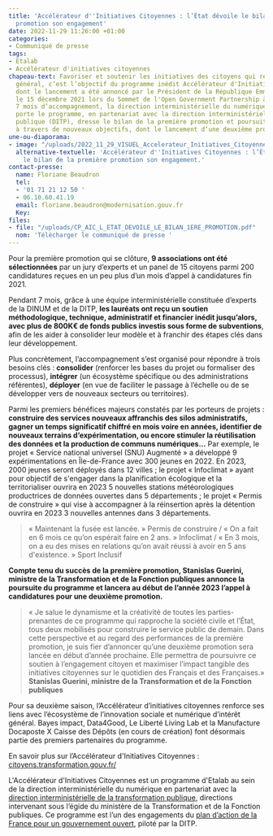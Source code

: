 ```yaml
---
title: 'Accélérateur d''Initiatives Citoyennes : l’État dévoile le bilan de la première
  promotion son engagement'
date: 2022-11-29 11:26:00 +01:00
categories:
- Communiqué de presse
tags:
- Etalab
- Accélérateur d'initiatives citoyennes
chapeau-text: Favoriser et soutenir les initiatives des citoyens qui relèvent de l’intérêt
  général, c’est l’objectif du programme inédit Accélérateur d'Initiatives Citoyennes
  dont le lancement a été annoncé par le Président de la République Emmanuel Macron
  le 15 décembre 2021 lors du Sommet de l'Open Government Partnership à Séoul. Après
  7 mois d’accompagnement, la direction interministérielle du numérique (DINUM) qui
  porte le programme, en partenariat avec la direction interministérielle de la transformation
  publique (DITP), dresse le bilan de la première promotion et poursuit son engagement
  à travers de nouveaux objectifs, dont le lancement d’une deuxième promotion.
une-ou-diaporama:
- image: "/uploads/2022_11_29_VISUEL_Accelerateur_Initiatives_Citoyennes.jpg"
  alternative-textuelle: 'Accélérateur d''Initiatives Citoyennes : l’État dévoile
    le bilan de la première promotion son engagement.'
contact-presse:
  name: Floriane Beaudron
  tel:
  - '01 71 21 12 50 '
  - 06.10.60.41.19
  email: floriane.beaudron@modernisation.gouv.fr
  Key: 
files:
- file: "/uploads/CP_AIC_L_ETAT_DEVOILE_LE_BILAN_1ERE_PROMOTION.pdf"
  nom: 'Télécharger le communiqué de presse '
---
```


Pour la première promotion qui se clôture, **9 associations ont été sélectionnées** par un jury d’experts et un panel de 15 citoyens parmi 200 candidatures reçues en un peu plus d’un mois d’appel à candidatures fin 2021. 

Pendant 7 mois, grâce à une équipe interministérielle constituée d’experts de la DINUM et de la DITP, **les lauréats ont reçu un soutien méthodologique, technique, administratif et financier inédit jusqu’alors, avec plus de 800K€ de fonds publics investis sous forme de subventions**, afin de les aider à consolider leur modèle et à franchir des étapes clés dans leur développement. 

Plus concrètement, l’accompagnement s’est organisé pour répondre à trois besoins clés : **consolider** (renforcer les bases du projet ou formaliser des processus), **intégrer** (un écosystème spécifique ou des administrations référentes), **déployer** (en vue de faciliter le passage à l’échelle ou de se développer vers de nouveaux secteurs ou territoires).

Parmi les premiers bénéfices majeurs constatés par les porteurs de projets : **construire des services nouveaux affranchis des silos administratifs, gagner un temps significatif chiffré en mois voire en années, identifier de nouveaux terrains d’expérimentation, ou encore stimuler la réutilisation des données et la production de communs numériques…** Par exemple, le projet « Service national universel (SNU) Augmenté » a développé 9 expérimentations en Île-de-France avec 300 jeunes en 2022. En 2023, 2000 jeunes seront déployés dans 12 villes ; le projet « Infoclimat » ayant pour objectif de s'engager dans la planification écologique et la territorialiser ouvrira en 2023 5 nouvelles stations météorologiques productrices de données ouvertes dans 5 départements ; le projet « Permis de construire » qui vise à accompagner à la réinsertion après la détention ouvrira en 2023 3 nouvelles antennes dans 3 départements. 

> « Maintenant la fusée est lancée. » Permis de construire / « On a fait en 6 mois ce qu’on espérait faire en 2 ans. » Infoclimat / « En 3 mois, on a eu des mises en relations qu’on avait réussi à avoir en 5 ans d'existence. » Sport Inclusif

**Compte tenu du succès de la première promotion, Stanislas Guerini, ministre de la Transformation et de la Fonction publiques annonce la poursuite du programme et lancera au début de l’année 2023 l’appel à candidatures pour une deuxième promotion.** 

> « Je salue le dynamisme et la créativité de toutes les parties-prenantes de ce programme qui rapproche la société civile et l’État, tous deux mobilisés pour construire le service public de demain. Dans cette perspective et au regard des performances de la première promotion, je suis fier d’annoncer qu’une deuxième promotion sera lancée en début d’année prochaine. Elle permettra de poursuivre ce soutien à l’engagement citoyen et maximiser l’impact tangible des initiatives citoyennes sur le quotidien des Français et des Françaises.» 
**Stanislas Guerini, ministre de la Transformation et de la Fonction publiques**

Pour sa deuxième saison, l’Accélérateur d’initiatives citoyennes renforce ses liens avec l’écosystème de l’innovation sociale et numérique d’intérêt général. Bayes impact, Data4Good, Le Liberté Living Lab et la Manufacture Docaposte X  Caisse des Dépôts (en cours de création) font désormais partie des premiers partenaires du programme.

En savoir plus sur l’Accélérateur d'Initiatives Citoyennes : [citoyens.transformation.gouv.fr/](https://citoyens.transformation.gouv.fr/)

L'Accélérateur d'Initiatives Citoyennes est un programme d'Etalab au sein de la direction interministérielle du numérique en partenariat avec la [direction interministérielle de la transformation publique](https://www.modernisation.gouv.fr/), directions intervenant sous l’égide du ministère de la Transformation et de la Fonction publiques. Ce programme est l’un des engagements du [plan d’action de la France pour un gouvernement ouvert](https://gouvernement-ouvert.modernisation.gouv.fr/), piloté par la DITP. 